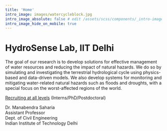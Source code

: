 ```yaml
---
title: 'Home'
intro_image: images/watercycleblock.jpg 
intro_image_absolute: false # edit /assets/scss/components/_intro-image.scss for full control
intro_image_hide_on_mobile: true
---
```


# HydroSense Lab, IIT Delhi

The goal of our research is to develop solutions for effective management of water resources and reducing the impact of natural hazards. We do so by simulating and investigating the terrestrial hydrological cycle using physics-based and data-driven models. We also develop systems for monitoring and mitigating water-related natural hazards such as floods and droughts, with a special focus on the worst-affected regions of the world. 

[Recruiting at all levels](./join) (Interns/PhD/Postdoctoral)  

Dr. Manabendra Saharia   
Assistant Professor         
Dept. of Civil Engineering         
Indian Institute of Technology Delhi
